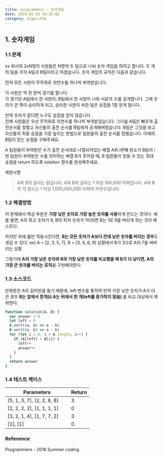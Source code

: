 ```yaml
---
title: programmers - 숫자게임
date: 2019-05-29 14:32:02
category: algorithm
---
```


## 1. 숫자게임

### 1.1 문제

xx 회사의 2xN명의 사원들은 N명씩 두 팀으로 나눠 숫자 게임을 하려고 합니다. 두 개의 팀을 각각 A팀과 B팀이라고 하겠습니다. 숫자 게임의 규칙은 다음과 같습니다.

먼저 모든 사원이 무작위로 자연수를 하나씩 부여받습니다.

각 사원은 딱 한 번씩 경기를 합니다.  
각 경기당 A팀에서 한 사원이, B팀에서 한 사원이 나와 서로의 수를 공개합니다. 그때 숫자가 큰 쪽이 승리하게 되고, 승리한 사원이 속한 팀은 승점을 1점 얻게 됩니다.

만약 숫자가 같다면 누구도 승점을 얻지 않습니다.  
전체 사원들은 우선 무작위로 자연수를 하나씩 부여받았습니다. 그다음 A팀은 빠르게 출전순서를 정했고 자신들의 출전 순서를 B팀에게 공개해버렸습니다. B팀은 그것을 보고 자신들의 최종 승점을 가장 높이는 방법으로 팀원들의 출전 순서를 정했습니다. 이때의 B팀이 얻는 승점을 구해주세요.

A 팀원들이 부여받은 수가 출전 순서대로 나열되어있는 배열 A와 i번째 원소가 B팀의 i번 팀원이 부여받은 수를 의미하는 배열 B가 주어질 때, B 팀원들이 얻을 수 있는 최대 승점을 return 하도록 solution 함수를 완성해주세요.

제한사항

> A와 B의 길이는 같습니다.
> A와 B의 길이는 1 이상 100,000 이하입니다.
> A와 B의 각 원소는 1 이상 1,000,000,000 이하의 자연수입니다.

### 1.2 해결방법

이 문제에서 핵심 부분은 **가장 낮은 숫자로 가장 높은 숫자를 사용**하게 만드는 것이다.
예를 들면, A의 최고 숫자가 9, B의 최저 숫자가 1이라면 B는 1로 9를 버리게 하는 것이 베스트다.

하지만 위에 룰만 적용시킨다면, **B는 모든 숫자가 A보다 큰데 낮은 숫자를 버리는 경우**도 생길 수 있다.
ex) A = [2, 3, 5, 7], B = [3, 4, 6, 9] 상황에서 B가 3으로 A의 7을 써버리는 상황

그렇기에 **A의 가장 낮은 숫자와 B의 가장 낮은 숫자를 비교했을 때 B가 더 낮다면, A의 가장 큰 숫자를 버리는 로직**을 구현해야한다.

### 1.3 소스코드

반복문은 A의 길이만큼 돌기 때문에, left 변수를 통하여 만약 가장 낮은 숫자가 A가 더 큰 경우 **B는 앞에서 한개(i) A는 뒤에서 한 개(left를 증가하지 않음)** 를 비교 대상에서 제외한다.

```js
function solution(A, B) {
  var answer = 0
  let left = 0
  A.sort((a, b) => a - b)
  B.sort((a, b) => a - b)
  for (let i = 0; i < A.length; i++) {
    if (A[left] < B[i]) {
      left++
      answer++
    }
  }
  return answer
}
```

### 1.4 테스트 케이스

| Parameters                       | Return |
| -------------------------------- | ------ |
| [5, 1, 3, 7], [2, 2, 6, 8]       | 3      |
| [2, 2, 2, 2], [1, 1, 1, 1]       | 0      |
| [3, 2, 1, 4], [1, 7, 7, 2]       | 3      |
| [1], [1]                         | 0      |

### Reference

Programmers - 2018 Summer coding
